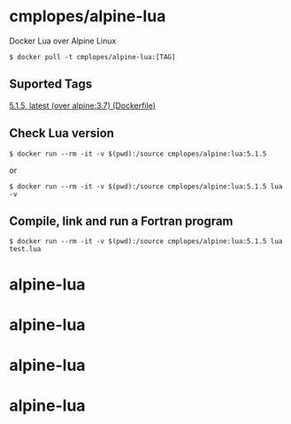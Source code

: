 # cmplopes/alpine-lua
Docker Lua over Alpine Linux

```
$ docker pull -t cmplopes/alpine-lua:[TAG]
```

## Suported Tags

[5.1.5, latest (over alpine:3.7) (Dockerfile)](https://github.com/cmplopes/alpine-lua/blob/master/5.1.5/Dockerfile)

## Check Lua version
```
$ docker run --rm -it -v $(pwd):/source cmplopes/alpine:lua:5.1.5
```
or
```
$ docker run --rm -it -v $(pwd):/source cmplopes/alpine:lua:5.1.5 lua -v
```

## Compile, link and run a Fortran program
```
$ docker run --rm -it -v $(pwd):/source cmplopes/alpine:lua:5.1.5 lua test.lua
```
# alpine-lua
# alpine-lua
# alpine-lua
# alpine-lua
